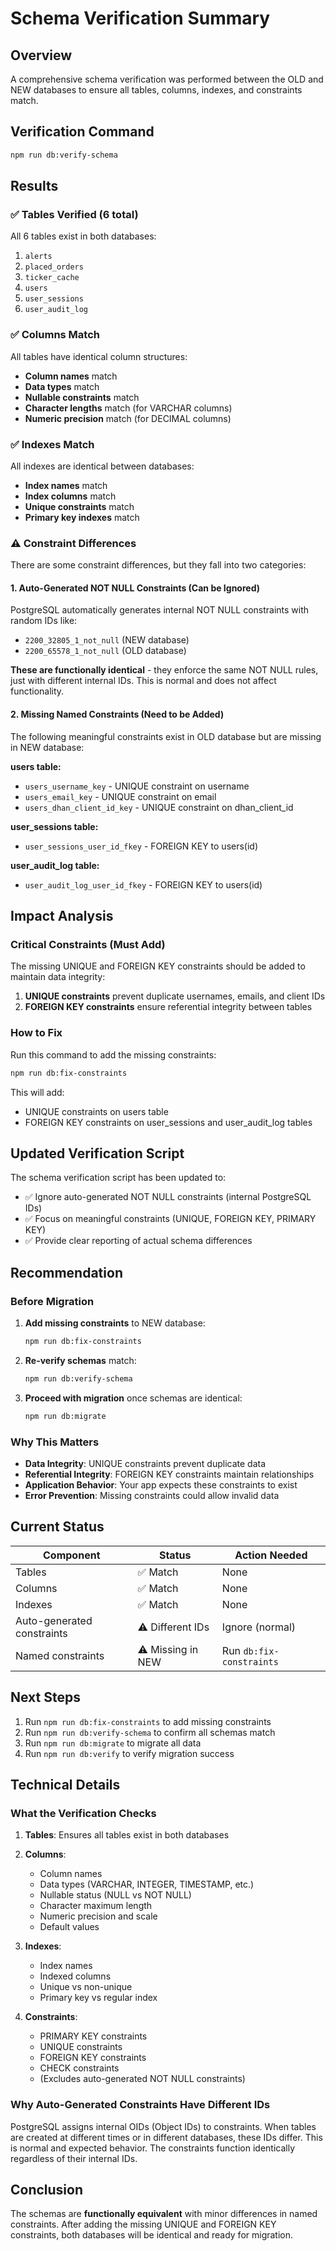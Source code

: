 # Schema Verification Summary

## Overview

A comprehensive schema verification was performed between the OLD and NEW databases to ensure all tables, columns, indexes, and constraints match.

## Verification Command

```bash
npm run db:verify-schema
```

## Results

### ✅ Tables Verified (6 total)

All 6 tables exist in both databases:
1. `alerts`
2. `placed_orders`
3. `ticker_cache`
4. `users`
5. `user_sessions`
6. `user_audit_log`

### ✅ Columns Match

All tables have identical column structures:
- **Column names** match
- **Data types** match
- **Nullable constraints** match
- **Character lengths** match (for VARCHAR columns)
- **Numeric precision** match (for DECIMAL columns)

### ✅ Indexes Match

All indexes are identical between databases:
- **Index names** match
- **Index columns** match
- **Unique constraints** match
- **Primary key indexes** match

### ⚠️ Constraint Differences

There are some constraint differences, but they fall into two categories:

#### 1. Auto-Generated NOT NULL Constraints (Can be Ignored)

PostgreSQL automatically generates internal NOT NULL constraints with random IDs like:
- `2200_32805_1_not_null` (NEW database)
- `2200_65578_1_not_null` (OLD database)

**These are functionally identical** - they enforce the same NOT NULL rules, just with different internal IDs. This is normal and does not affect functionality.

#### 2. Missing Named Constraints (Need to be Added)

The following meaningful constraints exist in OLD database but are missing in NEW database:

**users table:**
- `users_username_key` - UNIQUE constraint on username
- `users_email_key` - UNIQUE constraint on email
- `users_dhan_client_id_key` - UNIQUE constraint on dhan_client_id

**user_sessions table:**
- `user_sessions_user_id_fkey` - FOREIGN KEY to users(id)

**user_audit_log table:**
- `user_audit_log_user_id_fkey` - FOREIGN KEY to users(id)

## Impact Analysis

### Critical Constraints (Must Add)

The missing UNIQUE and FOREIGN KEY constraints should be added to maintain data integrity:

1. **UNIQUE constraints** prevent duplicate usernames, emails, and client IDs
2. **FOREIGN KEY constraints** ensure referential integrity between tables

### How to Fix

Run this command to add the missing constraints:

```bash
npm run db:fix-constraints
```

This will add:
- UNIQUE constraints on users table
- FOREIGN KEY constraints on user_sessions and user_audit_log tables

## Updated Verification Script

The schema verification script has been updated to:
- ✅ Ignore auto-generated NOT NULL constraints (internal PostgreSQL IDs)
- ✅ Focus on meaningful constraints (UNIQUE, FOREIGN KEY, PRIMARY KEY)
- ✅ Provide clear reporting of actual schema differences

## Recommendation

### Before Migration

1. **Add missing constraints** to NEW database:
   ```bash
   npm run db:fix-constraints
   ```

2. **Re-verify schemas** match:
   ```bash
   npm run db:verify-schema
   ```

3. **Proceed with migration** once schemas are identical:
   ```bash
   npm run db:migrate
   ```

### Why This Matters

- **Data Integrity**: UNIQUE constraints prevent duplicate data
- **Referential Integrity**: FOREIGN KEY constraints maintain relationships
- **Application Behavior**: Your app expects these constraints to exist
- **Error Prevention**: Missing constraints could allow invalid data

## Current Status

| Component | Status | Action Needed |
|-----------|--------|---------------|
| Tables | ✅ Match | None |
| Columns | ✅ Match | None |
| Indexes | ✅ Match | None |
| Auto-generated constraints | ⚠️ Different IDs | Ignore (normal) |
| Named constraints | ⚠️ Missing in NEW | Run `db:fix-constraints` |

## Next Steps

1. Run `npm run db:fix-constraints` to add missing constraints
2. Run `npm run db:verify-schema` to confirm all schemas match
3. Run `npm run db:migrate` to migrate all data
4. Run `npm run db:verify` to verify migration success

## Technical Details

### What the Verification Checks

1. **Tables**: Ensures all tables exist in both databases
2. **Columns**: 
   - Column names
   - Data types (VARCHAR, INTEGER, TIMESTAMP, etc.)
   - Nullable status (NULL vs NOT NULL)
   - Character maximum length
   - Numeric precision and scale
   - Default values

3. **Indexes**:
   - Index names
   - Indexed columns
   - Unique vs non-unique
   - Primary key vs regular index

4. **Constraints**:
   - PRIMARY KEY constraints
   - UNIQUE constraints
   - FOREIGN KEY constraints
   - CHECK constraints
   - (Excludes auto-generated NOT NULL constraints)

### Why Auto-Generated Constraints Have Different IDs

PostgreSQL assigns internal OIDs (Object IDs) to constraints. When tables are created at different times or in different databases, these IDs differ. This is normal and expected behavior. The constraints function identically regardless of their internal IDs.

## Conclusion

The schemas are **functionally equivalent** with minor differences in named constraints. After adding the missing UNIQUE and FOREIGN KEY constraints, both databases will be identical and ready for migration.
